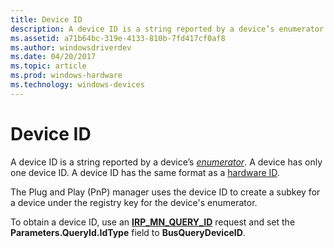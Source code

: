 ```yaml
---
title: Device ID
description: A device ID is a string reported by a device’s enumerator. A device has only one device ID. A device ID has the same format as a hardware ID.
ms.assetid: a71b64bc-319e-4133-810b-7fd417cf0af8
ms.author: windowsdriverdev
ms.date: 04/20/2017
ms.topic: article
ms.prod: windows-hardware
ms.technology: windows-devices
---
```


# Device ID


A device ID is a string reported by a device’s [*enumerator*](https://msdn.microsoft.com/library/windows/hardware/ff556279#wdkgloss-enumerator). A device has only one device ID. A device ID has the same format as a [hardware ID](hardware-ids.md).




The Plug and Play (PnP) manager uses the device ID to create a subkey for a device under the registry key for the device's enumerator.

To obtain a device ID, use an [**IRP_MN_QUERY_ID**](https://msdn.microsoft.com/library/windows/hardware/ff551679) request and set the **Parameters.QueryId.IdType** field to **BusQueryDeviceID**.

 

 





